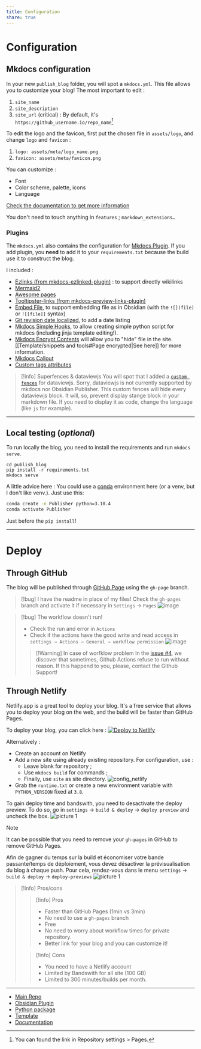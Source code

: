 ```yaml
---
title: Configuration
share: true
---
```



# Configuration
## Mkdocs configuration

In your new `publish_blog` folder, you will spot a `mkdocs.yml`. This file allows you to customize your blog! The most important to edit :
1. `site_name` 
2. `site_description`
3. `site_url` (critical) : By default, it's `https://github_username.io/repo_name`[^1]

To edit the logo and the favicon, first put the chosen file in `assets/logo`, and change `logo` and `favicon` :
1. `logo: assets/meta/logo_name.png`
2. `favicon: assets/meta/favicon.png`

You can customize :
- Font
- Color scheme, palette, icons 
- Language  

[Check the documentation to get more information](https://squidfunk.github.io/mkdocs-material/setup/changing-the-colors/)

You don't need to touch anything in `features` ; `markdown_extensions…`

### Plugins

The `mkdocs.yml` also contains the configuration for [Mkdocs Plugin](https://www.mkdocs.org/dev-guide/plugins/). If you add plugin, you **need** to add it to your `requirements.txt` because the build use it to construct the blog.

I included :
- [Ezlinks (from mkdocs-ezlinked-plugin)](https://pypi.org/project/mkdocs-ezlinked-plugin/) : to support directly wikilinks
- [Mermaid2](https://github.com/fralau/mkdocs-mermaid2-plugin)
- [Awesome pages](https://github.com/lukasgeiter/mkdocs-awesome-pages-plugin)
- [Tooltipster-links (from mkdocs-preview-links-plugin)](https://github.com/Mara-Li/mkdocs-preview-links-plugin)
- [Embed File](https://github.com/Mara-Li/mkdocs_embed_file_plugins), to support embedding file as in Obsidian (with the `![](file)` or `![[file]]` syntax)
- [Git revision date localized](https://github.com/timvink/mkdocs-git-revision-date-localized-plugin), to add a date listing 
- [Mkdocs Simple Hooks](https://pypi.org/project/mkdocs-simple-hooks/), to allow creating simple python script for mkdocs (including jinja template editing!). 
- [Mkdocs Encrypt Contents](https://github.com/CoinK0in/mkdocs-encryptcontent-plugin) will allow you to "hide" file in the site. [[Template/snippets and tools#Page encrypted|See here]] for more information.
- [Mkdocs Callout](https://pypi.org/project/mkdocs-callouts/)
- [Custom tags attributes](https://pypi.org/project/mkdocs-custom-tags-attributes/)

> [!info] Superfences & dataviewjs
> You will spot that I added a [`custom fences`](https://facelessuser.github.io/pymdown-extensions/extensions/superfences/) for dataviewjs. Sorry, dataviewjs is not currently supported by mkdocs nor Obsidian Publisher. This custom fences will hide every dataviewjs block. 
> It will, so, prevent display stange block in your markdown file. If you need to display it as code, change the language (like `js` for example).
---

## Local testing (*optional*)

To run locally the blog, you need to install the requirements and run `mkdocs serve`.
```
cd publish_blog
pip install -r requirements.txt
mkdocs serve
```
A little advice here : You could use a [conda](https://docs.conda.io/en/latest/) environment here (or a venv, but I don't like venv.). Just use this:
```bash
conda create -n Publisher python=3.10.4
conda activate Publisher
```
Just before the `pip install`!


---

# Deploy
## Through GitHub

The blog will be published through [GitHub Page](https://pages.github.com/) using the `gh-page` branch. 

> [!bug] I have the readme in place of my files!
> Check the `gh-pages` branch and activate it if necessary in `Settings` → `Pages`
> ![image](https://user-images.githubusercontent.com/30244939/166161220-973cee87-75eb-4b9f-b521-1c67d273def7.png)

> [!bug] The workflow doesn't run!
>  - Check the run and error in `Actions` 
>  - Check if the actions have the good write and read access in `settings → Actions → General → workflow permission` ![image](https://user-images.githubusercontent.com/30244939/166161294-0f4f70c2-fda5-4465-89b0-d6b1b5e6995d.png)
>> [!Warning] In case of worfklow problem
>> In the [issue #4](https://github.com/obsidianPublisher/obsidian-github-publisher/issues/4), we discover that sometimes, Github Actions refuse to run without reason. If this happend to you, please, contact the Github Support!

## Through Netlify

Netlify.app is a great tool to deploy your blog. It's a free service that allows you to deploy your blog on the web, and the build will be faster than GitHub Pages.

To deploy your blog, you can click here : [![Deploy to Netlify](https://www.netlify.com/img/deploy/button.svg)](https://app.netlify.com/start/deploy?repository=https://github.com/ObsidianPublisher/obsidian-mkdocs-publisher-template)

Alternatively :
- Create an account on Netlify
- Add a new site using already existing repository.
  For configuration, use :
    - Leave blank for repository ;
    - Use `mkdocs build` for commands ;
    - Finally, use `site` as site directory.
![config_netlify](https://i.imgur.com/ESc9vLu.png)  
- Grab the `runtime.txt` or create a new environment variable with `PYTHON_VERSION` fixed at `3.8`.

To gain deploy time and bandswith, you need to desactivate the deploy preview. To do so, go in `settings` -> `build & deploy` -> `deploy preview` and uncheck the box.
![picture 1](https://i.imgur.com/DNS0DdX.png)  


> [!note]
> It can be possible that you need to remove your `gh-pages` in GitHub to remove GitHub Pages.

Afin de gagner du temps sur la build et économiser votre bande passante/temps de déploiement, vous devez désactiver la prévisualisation du blog à chaque push. 
Pour cela, rendez-vous dans le menu `settings` -> `build & deploy` -> `deploy-previews`
![picture 1](https://i.imgur.com/DNS0DdX.png)  

> [!info] Pros/cons
>> [!info] Pros
>> - Faster than GitHub Pages (1min vs 3min)
>> - No need to use a `gh-pages` branch
>> - Free
>> - No need to worry about workflow times for private repository.
>> - Better link for your blog and you can customize it!
>
>> [!info] Cons
>> - You need to have a Netlify account
>> - Limited by Bandswith for all site (100 GB)
>> - Limited to 300 minutes/builds per month. 



---
- [Main Repo](https://github.com/Mara-Li/obsidian_mkdocs_publisher)
- [Obsidian Plugin](https://github.com/Mara-Li/obsidian-mkdocs-publisher-plugin/)
- [Python package](https://github.com/Mara-Li/obsidian-mkdocs-publisher-python)
- [Template](https://github.com/Mara-Li/obsidian-mkdocs-publisher-template)
- [Documentation](https://mara-li.github.io/obsidian_mkdocs_publisher_docs/)

[^1]: You can found the link in Repository settings > Pages. 

